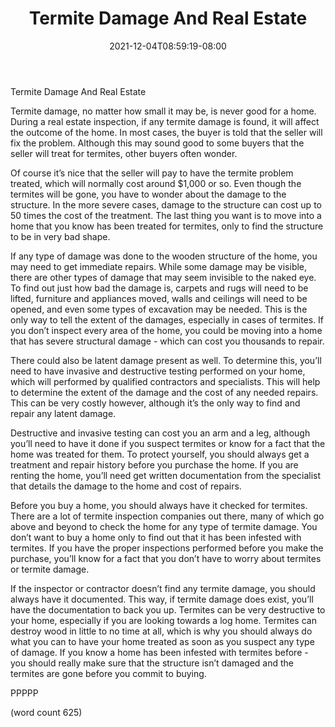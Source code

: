 ﻿---
title: "Termite Damage And Real Estate"
date: 2021-12-04T08:59:19-08:00
description: "Real Estate Tips for Web Success"
featured_image: "/images/Real Estate.jpg"
tags: ["Real Estate"]
---

Termite Damage And Real Estate

Termite damage, no matter how small it may be, is never good for a home.  During a real estate inspection, if any termite damage is found, it will affect the outcome of the home.  In most cases, the buyer is told that the seller will fix the problem.  Although this may sound good to some buyers that the seller will treat for termites, other buyers often wonder.

Of course it’s nice that the seller will pay to have the termite problem treated, which will normally cost around $1,000 or so.  Even though the termites will be gone, you have to wonder about the damage to the structure.  In the more severe cases, damage to the structure can cost up to 50 times the cost of the treatment.  The last thing you want is to move into a home that you know has been treated for termites, only to find the structure to be in very bad shape.

If any type of damage was done to the wooden structure of the home, you may need to get immediate repairs.  While some damage may be visible, there are other types of damage that may seem invisible to the naked eye.  To find out just how bad the damage is, carpets and rugs will need to be lifted, furniture and appliances moved, walls and ceilings will need to be opened, and even some types of excavation may be needed.  This is the only way to tell the extent of the damages, especially in cases of termites.  If you don’t inspect every area of the home, you could be moving into a home that has severe structural damage - which can cost you thousands to repair.

There could also be latent damage present as well.  To determine this, you’ll need to have invasive and destructive testing performed on your home, which will performed by qualified contractors and specialists.  This will help to determine the extent of the damage and the cost of any needed repairs.  This can be very costly however, although it’s the only way to find and repair any latent damage.

Destructive and invasive testing can cost you an arm and a leg, although you’ll need to have it done if you suspect termites or know for a fact that the home was treated for them.  To protect yourself, you should always get a treatment and repair history before you purchase the home.  If you are renting the home, you’ll need get written documentation from the specialist that details the damage to the home and cost of repairs.

Before you buy a home, you should always have it checked for termites.  There are a lot of termite inspection companies out there, many of which go above and beyond to check the home for any type of termite damage.  You don’t want to buy a home only to find out that it has been infested with termites.  If you have the proper inspections performed before you make the purchase, you’ll know for a fact that you don’t have to worry about termites or termite damage.

If the inspector or contractor doesn’t find any termite damage, you should always have it documented.  This way, if termite damage does exist, you’ll have the documentation to back you up.  Termites can be very destructive to your home, especially if you are looking towards a log home.  Termites can destroy wood in little to no time at all, which is why you should always do what you can to have your home treated as soon as you suspect any type of damage.  If you know a home has been infested with termites before - you should really make sure that the structure isn’t damaged and the termites are gone before you commit to buying.

PPPPP

(word count 625)
